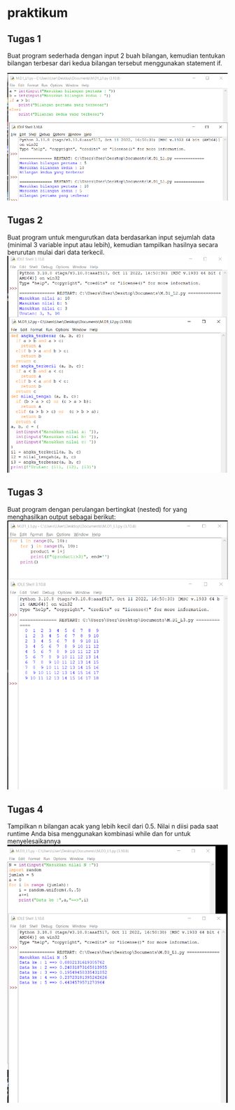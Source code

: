  # praktikum 
## Tugas 1
Buat program sederhada dengan input 2 buah bilangan, kemudian tentukan bilangan terbesar dari kedua bilangan tersebut menggunakan statement if.

![gambar](gambar/lab1.1.png)

## Tugas 2
Buat program untuk mengurutkan data berdasarkan input sejumlah data (minimal 3 variable input atau lebih), kemudian tampilkan hasilnya secara berurutan mulai dari data terkecil.
![gambar](gambar/lab1.2.png)
## Tugas 3
Buat program dengan perulangan bertingkat (nested) for yang menghasilkan output sebagai berikut:
![gambar](gambar/lab1.3.png)
## Tugas 4
Tampilkan n bilangan acak yang lebih kecil dari 0.5.
Nilai n diisi pada saat runtime
Anda bisa menggunakan kombinasi while dan for untuk menyelesaikannya
![gambar](gambar/lab1.4.png)

